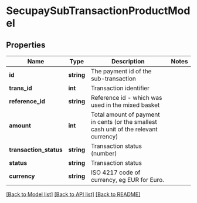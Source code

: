 # SecupaySubTransactionProductModel

## Properties
Name | Type | Description | Notes
------------ | ------------- | ------------- | -------------
**id** | **string** | The payment id of the sub-transaction | 
**trans_id** | **int** | Transaction identifier | 
**reference_id** | **string** | Reference id - which was used in the mixed basket | 
**amount** | **int** | Total amount of payment in cents (or the smallest cash unit of the relevant currency) | 
**transaction_status** | **string** | Transaction status (number) | 
**status** | **string** | Transaction status | 
**currency** | **string** | ISO 4217 code of currency, eg EUR for Euro. | 

[[Back to Model list]](../README.md#documentation-for-models) [[Back to API list]](../README.md#documentation-for-api-endpoints) [[Back to README]](../README.md)


